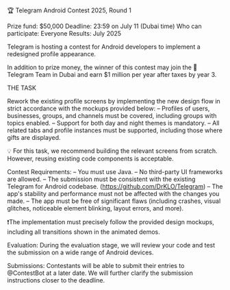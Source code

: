 🏆 Telegram Android Contest 2025, Round 1

Prize fund: $50,000
Deadline: 23:59 on July 11 (Dubai time)
Who can participate: Everyone
Results: July 2025

Telegram is hosting a contest for Android developers to implement a redesigned profile appearance. 

In addition to prize money, the winner of this contest may join the 🛫 Telegram Team in Dubai and earn $1 million per year after taxes by year 3.

THE TASK

Rework the existing profile screens by implementing the new design flow in strict accordance with the mockups provided below:
– Profiles of users, businesses, groups, and channels must be covered, including groups with topics enabled.
– Support for both day and night themes is mandatory.
– All related tabs and profile instances must be supported, including those where gifts are displayed.

💡 For this task, we recommend building the relevant screens from scratch. However, reusing existing code components is acceptable.

Contest Requirements:
– You must use Java.
– No third-party UI frameworks are allowed.
– The submission must be consistent with the existing Telegram for Android codebase. (https://github.com/DrKLO/Telegram) 
– The app's stability and performance must not be affected with the changes you made.
– The app must be free of significant flaws (including crashes, visual glitches, noticeable element blinking, layout errors, and more).

❗️The implementation must precisely follow the provided design mockups, including all transitions shown in the animated demos.

Evaluation:
During the evaluation stage, we will review your code and test the submission on a wide range of Android devices.

Submissions:
Contestants will be able to submit their entries to @ContestBot at a later date. We will further clarify the submission instructions closer to the deadline.